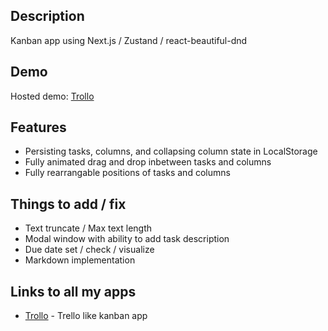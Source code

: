 ## Description

Kanban app using Next.js / Zustand / react-beautiful-dnd

## Demo

Hosted demo: [Trollo](#)

## Features

- Persisting tasks, columns, and collapsing column state in LocalStorage
- Fully animated drag and drop inbetween tasks and columns
- Fully rearrangable positions of tasks and columns

## Things to add / fix

- Text truncate / Max text length
- Modal window with ability to add task description
- Due date set / check / visualize
- Markdown implementation

## Links to all my apps

- [Trollo](#) - Trello like kanban app
